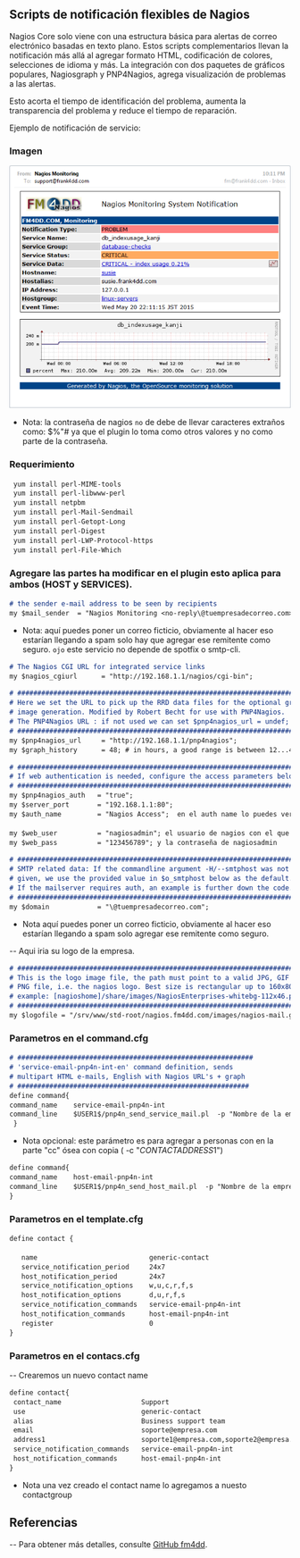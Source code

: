 ## Scripts de notificación flexibles de Nagios


Nagios Core solo viene con una estructura básica para alertas de correo electrónico basadas en texto plano. Estos scripts complementarios llevan la notificación más allá al agregar formato HTML, codificación de colores, selecciones de idioma y más. La integración con dos paquetes de gráficos populares, Nagiosgraph y PNP4Nagios, agrega visualización de problemas a las alertas.

Esto acorta el tiempo de identificación del problema, aumenta la transparencia del problema y reduce el tiempo de reparación.

Ejemplo de notificación de servicio:

### Imagen

![Ejemplo](/images/ejemplo.png)

- Nota: la contraseña de nagios `no` de debe de llevar caracteres extraños como: $%"# ya que el plugin lo toma como otros valores y no como parte de la contraseña.

### Requerimiento

```markdown
 yum install perl-MIME-tools
 yum install perl-libwww-perl
 yum install netpbm
 yum install perl-Mail-Sendmail
 yum install perl-Getopt-Long
 yum install perl-Digest
 yum install perl-LWP-Protocol-https
 yum install perl-File-Which
```

### Agregare las partes ha modificar en el plugin esto aplica para ambos (HOST y SERVICES).

```markdown
# the sender e-mail address to be seen by recipients
my $mail_sender  = "Nagios Monitoring <no-reply\@tuempresadecorreo.com>";
```
- Nota: aquí puedes poner un correo ficticio, obviamente al hacer eso estarían llegando a spam solo hay que agregar ese remitente como seguro.
`ojo` este servicio no depende de spotfix o smtp-cli.

```markdown
# The Nagios CGI URL for integrated service links
my $nagios_cgiurl      = "http://192.168.1.1/nagios/cgi-bin";
```

```markdown
# ########################################################################
# Here we set the URL to pick up the RRD data files for the optional graph
# image generation. Modified by Robert Becht for use with PNP4Nagios.
# The PNP4Nagios URL : if not used we can set $pnp4nagios_url = undef;
# ########################################################################
my $pnp4nagios_url     = "http://192.168.1.1/pnp4nagios";
my $graph_history      = 48; # in hours, a good range is between 12...48
``` 

```markdown
# ########################################################################
# If web authentication is needed, configure the access parameters below:
# ########################################################################
my $pnp4nagios_auth   = "true";
my $server_port       = "192.168.1.1:80";
my $auth_name         = "Nagios Access";  en el auth name lo puedes ver en cat/etc/httpd/conf.d/pnp4nagios.conf (AuthName "Nagios Access")

my $web_user          = "nagiosadmin"; el usuario de nagios con el que accedes a la web
my $web_pass          = "123456789"; y la contraseña de nagiosadmin
```  


```markdown
# ########################################################################
# SMTP related data: If the commandline argument -H/--smtphost was not
# given, we use the provided value in $o_smtphost below as the default.
# If the mailserver requires auth, an example is further down the code.
# ########################################################################
my $domain            = "\@tuempresadecorreo.com";
```

- Nota aquí puedes poner un correo ficticio, obviamente al hacer eso estarían llegando a spam solo agregar ese remitente como seguro.


-- Aqui iria su logo de la empresa.

```markdown
# ########################################################################
# This is the logo image file, the path must point to a valid JPG, GIF or
# PNG file, i.e. the nagios logo. Best size is rectangular up to 160x80px.
# example: [nagioshome]/share/images/NagiosEnterprises-whitebg-112x46.png
# ########################################################################
my $logofile = "/srv/www/std-root/nagios.fm4dd.com/images/nagios-mail.gif";
```

### Parametros en el command.cfg

```markdown
# ###########################################################
# 'service-email-pnp4n-int-en' command definition, sends
# multipart HTML e-mails, English with Nagios URL's + graph
# ##########################################################
define command{
command_name    service-email-pnp4n-int
command_line    $USER1$/pnp4n_send_service_mail.pl  -p "Nombre de la empresa, o lo que quieras poner."  -r "$CONTACTEMAIL$"  -c "$CONTACTADDRESS1$" -f graph -u -l es  
 }
```
- Nota opcional: este parámetro es para agregar a personas con en la parte "cc" ósea con copia ( -c "$CONTACTADDRESS1$")

 ```markdown
define command{
command_name    host-email-pnp4n-int
command_line    $USER1$/pnp4n_send_host_mail.pl  -p "Nombre de la empresa, o lo que quieras poner."  -r "$CONTACTEMAIL$"  -c "$CONTACTADDRESS1$" -f graph -u -l es 
}
```


### Parametros en el template.cfg


 ```markdown
define contact {

    name                            generic-contact         
    service_notification_period     24x7                    
    host_notification_period        24x7                    
    service_notification_options    w,u,c,r,f,s             
    host_notification_options       d,u,r,f,s               
    service_notification_commands   service-email-pnp4n-int 
    host_notification_commands      host-email-pnp4n-int
    register                        0                       
}
```

### Parametros en el contacs.cfg

-- Crearemos un nuevo contact name 

 ```markdown
define contact{
  contact_name                    Support                     
  use                             generic-contact             
  alias                           Business support team
  email                           soporte@empresa.com                 
  address1                        soporte1@empresa.com,soporte2@empresa.com
  service_notification_commands   service-email-pnp4n-int
  host_notification_commands      host-email-pnp4n-int
}
```
- Nota una vez creado el contact name lo agregamos a nuesto contactgroup



<h2>Referencias</h2>

-- Para obtener más detalles, consulte [GitHub fm4dd](https://github.com/fm4dd/nagios4dd).

